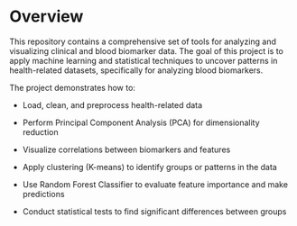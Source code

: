 # Overview
This repository contains a comprehensive set of tools for analyzing and visualizing clinical and blood biomarker data. The goal of this project is to apply machine learning and statistical techniques to uncover patterns in health-related datasets, specifically for analyzing blood biomarkers.

The project demonstrates how to:

- Load, clean, and preprocess health-related data

- Perform Principal Component Analysis (PCA) for dimensionality reduction

- Visualize correlations between biomarkers and features

- Apply clustering (K-means) to identify groups or patterns in the data

- Use Random Forest Classifier to evaluate feature importance and make predictions

- Conduct statistical tests to find significant differences between groups
